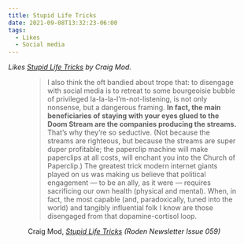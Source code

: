 ```yaml
---
title: Stupid Life Tricks
date: 2021-09-08T13:32:23-06:00
tags:
  - Likes
  - Social media
---
```


<div class="u-like-of h-cite"><p><i>Likes <a class="u-url p-name" href="https://craigmod.com/roden/059/">Stupid Life Tricks</a> by <span class="p-author">Craig Mod</span>.</i></p></div>

<div class="e-content">

<figure>
 <blockquote>
  <p>I also think the oft bandied about trope that: to disengage with social media is to retreat to some bourgeoisie bubble of privileged la-la-la-I’m-not-listening, is not only nonsense, but a dangerous framing. <strong>In fact, the main beneficiaries of staying with your eyes glued to the Doom Stream are the companies producing the streams.</strong> That’s why they’re so seductive. (Not because the streams are righteous, but because the streams are super duper profitable; the paperclip machine will make paperclips at all costs, will enchant you into the Church of Paperclip.) The greatest trick modern internet giants played on us was making us believe that political engagement — to be an ally, as it were — requires sacrificing our own health (physical and mental). When, in fact, the most capable (and, paradoxically, tuned into the world) and tangibly influential folk I know are those disengaged from that dopamine-cortisol loop.</p>
 </blockquote>
 <figcaption>Craig Mod, <cite><a href="https://craigmod.com/roden/059/">Stupid Life Tricks</a> (Roden Newsletter Issue 059)</cite></figcaption>
</figure>
</div>